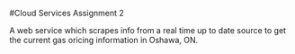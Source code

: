 #Cloud Services Assignment 2

A web service which scrapes info from a real time up to date source to get the current gas oricing information in Oshawa, ON.